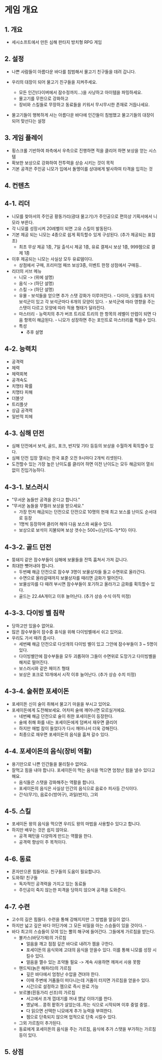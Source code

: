 # 게임 개요
## 1. 개요 
- 세시소프트에서 만든 심해 판타지 방치형 RPG 게임

## 2. 설정
- 나쁜 사람들이 아름다운 바다를 침범해서 물고기 친구들을 데려 갑니다.
- 우리의 대장이 되어 물고기 친구들을 지켜주세요.
    - 모든 인간(다이버에서 잠수정까지...)을 사냥하고 아이템을 파밍하세요.
    - 물고기를 무한으로 강화하고
    - 장비와 스킬들로 무장하고 동료들을 키워서 무시무시한 존재로 거듭나세요. 

- 물고기들이 행복하게 사는 아름다운 바다에 인간들이 침범했고 물고기들의 대장이 되어 맞선다는 설정

## 3. 게임 플레이
- 횡스크롤 기반하여 좌측에서 우측으로 진행하면 적을 클리어 하면 보상을 얻는 시스템
- 확보한 보상으로 강화하여 전투력을 상승 시키는 것이 목적
- 기본 공격은 주인공 니모가 입에서 돌멩이를 상대에게 발사하여 타격을 입히는 것 

## 4. 컨텐츠
## 4-1. 리더
- 니모를 찾아서의 주인공 황동가리(광대 물고기)가 주인공으로 편의상 기획서에서 니모라 부른다.
- 각 니모를 성장시켜 20레벨이 되면 고유 스킬이 발동된다.
- 기본 제공 되는 니모는 4종으로 쉽게 획득할수 있게 구성된다. (추가 제공되는 표참조)
    - 최초 무상 제공 1종, 7일 출석시 제공 1종, 유료 결제시 보상 1종, 999젬으로 결제 1종 
- 이후 제공되는 니모는 사실상 모두 유료템이다.
    - 상점에서 구매, 프리미엄 패쓰 보상3종, 이벤트 한정 상점에서 구매등..
- 리더의 서브 메뉴
    - 니모 -> (위에 설명) 
    - 음식 -> (하단 설명) 
    - 스킬 -> (하단 설명)
    - 유물
            - 보석들을 얻으면 추가 스탯 강화가 이루어진다.
            - 다이아, 오팔등 8가지 보석군이 있고 각 보석군마다 6개의 모양이 있다.
            - 보석군에 따라 영향을 주는 스탯이 다르고 모양에 따라 적용 형태가 달라진다.       
    - 마스터리
          - 능력치의 추가 버프 트리로 트리의 한 항목의 레벨이 만렙이 되면 다음 항목이 해금된다.
          - 니모가 성장하면 주는 포인트로 마스터리를 찍을수 있다. 
    - 특성
        - 추후 설명 

## 4-2. 능력치
- 공격력
- 체력
- 체력회복
- 공격속도
- 치명타 확률
- 치명타 피해
- 더블샷
- 트리플샷
- 상급 공격력
- 일반적 피헤

## 4-3. 심해 던전
- 심해 던전에서 보석, 골드, 포크, 반지및 기타 등등의 보상을 수월하게 획득할수 있다.
- 심해 던전 입장 열쇠는 한국 표준 오전 9시마다 2개씩 리셋된다.
- 도전할수 있는 가장 높은 난이도를 클리어 하면 이전 난이도는 모두 해금되어 열쇠 없이 진입가능하다. 

## 4-3-1. 보스러시
- "무서운 놈들만 공격을 온다고 합니다."
- "무서운 놈들을 무찔러 보상을 받으세요."
    - 가장 먼저 해금되는 던전으로 던전으로 10명의 현재 최고 보스를 난이도 순서대로 등장
    - 1명씩 등장하며 클리어 해야 다음 보스와 싸울수 있다.
    - 보상으로 보석이 지불되며 보상 갯수는 500+{(난이도-1)*10} 이다.   

## 4-3-2. 골드 던전
- 뚱돼지 같은 잠수부들이 심해에 보물들을 잔뜩 훔쳐서 가져 갑니다.
- 최대한 뺏어내야 합니다.
    - 두번째 해금 던전으로 잠수부 3명이 보물상자들 들고 수면위로 올라간다.
    - 수면으로 올라갈때까지 보물상자를 때리면 금화가 떨어진다.
    - 보물상자를 다 때려 부시면 잠수부들이 포기하고 올라가고 금화를 획득할수 있다.
    - 골드는 22.4A개이고 이후 늘어난다. (추가 상승 수식 아직 미정)       

## 4-3-3. 다이빙 벨 침략
- 당하고만 있을수 없어요.
- 많은 잠수부들이 잠수중 휴식을 위해 다이빙벨에서 쉬고 있어요.
- 우리도 가서 때려 줍시다.
    - 세번째 해금 던전으로 다섯개의 다이빙 벨이 있고 그안에 잠수부들이 3 ~ 5명이 있다.
    - 다이빙벨안에 잠수부들을 모두 괴롭혀야 그들이 수면위로 도망가고 다이빙벨을 해저로 떨어진다.
    - 보스러시와 같은 페이즈 형태
    - 보상은 포크로 10개에서 시작 이후 늘어난다. (추가 상승 수치 미정) 

## 4-3-4. 술취한 포세이돈 
- 포세이돈 신이 술이 취해서 물고기 마을을 부시고 있어요.
- 포세이돈에게 도전해보세요. 어차피 술에 깨어나면 모르실거에요.
    - 네번째 해금 던전으로 술이 취한 포세이돈이 등장한다.
    - 술에 취해 화를 내는 포세이돈에게 덤벼서 재우면 클리어
    - 하지만 매법 잠이 들었다가 다시 깨어나서 더욱 강해진다.
    - 최종으로 재우면 포세이돈의 음식을 훔쳐 갈수 있다.       

## 4-4. 포세이돈의 음식(장비 역활)
- 용기만으로 나쁜 인간들을 물리칠수 없어요.
- 잘먹고 힘을 내야 합니다. 포세이돈이 먹는 음식을 먹으면 엄청난 힘을 낼수 있다고 해요.
    - 음식들은 스탯을 강화해주는 역활을 합니다.
    - 포세이돈의 음식은 사실상 인간의 음식으로 음료수 피사등 간식이다. 
    - 간식(무기), 음료수(방어구), 과일(반지), 그외 

## 4-5. 스킬
- 포세이돈 왕의 음식을 먹으면 우리도 왕의 마법을 사용할수 있다고 합니다.
- 하지만 배우는 것은 쉽지 않아요.
    - 공격 패턴을 다양하게 만드는 역활을 한다.
    - 공격력 향상이 주 목적이다.  

## 4-6. 동료
- 혼자만으론 힘들어요. 친구들의 도움이 필요합니다.
- 도와줘! 친구들
    - 독자적인 공격력을 가지고 있는 동료들
    - 주인공이 죽지 않는한 피격을 당하지 않으며 공격을 도와준다.      

## 4-7. 수련
- 고수의 길은 힘들다. 수련을 통해 강해지지만 그 방법을 알길이 없다.
- 하지만 넓고 깊은 바다 어딘가에 그 모든 비밀을 아는 스승들이 있을 것이다. - 
- 바다 최고의 스승들이 모여 있는 뿔의 해구에 들어간다. 그들에게 가르침을 받는다.
    - 불카스(바닷가재)의 가르침
        - 얼음을 깨고 점점 깊은 바다로 내려가 젬을 구한다.
        - 포세이돈의 음식외에 고대의 음식을 얻을수 있다. 이를 통해 니모를 성장 시킬수 있다.
        - 얼음을 깰수 있는 조약돌 필요 -> 계속 사용하면 깨져서 사용 못함   
    - 핸드빅(늙은 해파리)의 가르침
        - 깊은 바다에서 엄청난 수압을 견뎌야 한다.
        - 이때 주변에 거품들이 떠다니는데 거품이 터지면 가르침을 얻을수 있다.
        - 시간으로 설정하고 젬으로 즉시 완료 가능 
    - 보르볼(흰동가리 선조)의 가르침
        - 서고에서 조개 껍데기를 꺼내 옜날 이야기를 한다.
        - 옜날에...  콩쥐 팥쥐가 살았는데..하는 식으로 시작되며 이후 중얼 중얼.. 
        - 다 읽으면 선택한 니모에게 추가 능력을 부여한다.
        - 젬으로 단축되지 않으며 업적으로 단축 시킬수 있다. 
    - 그외 가르침이 추가된다.
    - 동료에게 포세이돈의 음식을 주는 가르침, 음식에 추가 스탯을 부가하는 가르침등이 있다.    

## 5. 상점

